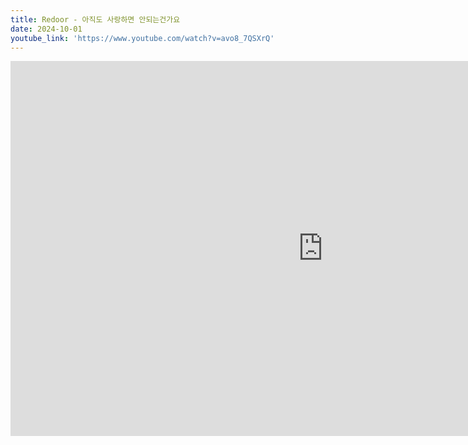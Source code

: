 ```yaml
---
title: Redoor - 아직도 사랑하면 안되는건가요
date: 2024-10-01
youtube_link: 'https://www.youtube.com/watch?v=avo8_7QSXrQ'
---
```

<iframe width="1000" height="600" src="https://www.youtube.com/watch?v=avo8_7QSXrQ" frameborder="0" allow="accelerometer; autoplay; clipboard-write; encrypted-media; gyroscope; picture-in-picture" allowfullscreen></iframe>
